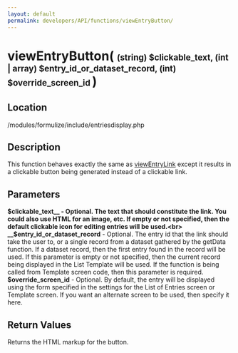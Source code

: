 ```yaml
---
layout: default
permalink: developers/API/functions/viewEntryButton/
---
```


# viewEntryButton( <span style='font-size: 14pt;'>(string) $clickable_text, (int | array) $entry_id_or_dataset_record, (int) $override_screen_id </span> ) 

## Location

/modules/formulize/include/entriesdisplay.php

## Description

This function behaves exactly the same as [viewEntryLink](../viewEntryLink/) except it results in a clickable button being generated instead of a clickable link.

## Parameters

__$clickable_text__ - Optional. The text that should constitute the link. You could also use HTML for an image, etc. If empty or not specified, then the default clickable icon for editing entries will be used.<br>
__$entry_id_or_dataset_record__ - Optional. The entry id that the link should take the user to, or a single record from a dataset gathered by the getData function. If a dataset record, then the first entry found in the record will be used. If this parameter is empty or not specified, then the current record being displayed in the List Template will be used. If the function is being called from Template screen code, then this parameter is required.<br>
__$override_screen_id__ - Optional. By default, the entry will be displayed using the form specified in the settings for the List of Entries screen or Template screen. If you want an alternate screen to be used, then specify it here.

## Return Values

Returns the HTML markup for the button.



